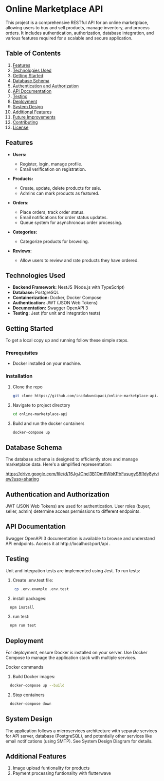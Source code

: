 # Online Marketplace API

This project is a comprehensive RESTful API for an online marketplace, allowing users to buy and sell products, manage inventory, and process orders. It includes authentication, authorization, database integration, and various features required for a scalable and secure application.

## Table of Contents

1. [Features](#features)
2. [Technologies Used](#technologies-used)
3. [Getting Started](#getting-started)
4. [Database Schema](#database-schema)
5. [Authentication and Authorization](#authentication-and-authorization)
6. [API Documentation](#api-documentation)
7. [Testing](#testing)
8. [Deployment](#deployment)
9. [System Design](#system-design)
10. [Additional Features](#additional-features)
11. [Future Improvements](#future-improvements)
12. [Contributing](#contributing)
13. [License](#license)

## Features

- **Users:**

  - Register, login, manage profile.
  - Email verification on registration.

- **Products:**

  - Create, update, delete products for sale.
  - Admins can mark products as featured.

- **Orders:**

  - Place orders, track order status.
  - Email notifications for order status updates.
  - Queue system for asynchronous order processing.

- **Categories:**

  - Categorize products for browsing.

- **Reviews:**
  - Allow users to review and rate products they have ordered.

## Technologies Used

- **Backend Framework:** NestJS (Node.js with TypeScript)
- **Database:** PostgreSQL
- **Containerization:** Docker, Docker Compose
- **Authentication:** JWT (JSON Web Tokens)
- **Documentation:** Swagger OpenAPI 3
- **Testing:** Jest (for unit and integration tests)

## Getting Started

To get a local copy up and running follow these simple steps.

### Prerequisites

- Docker installed on your machine.

### Installation

1. Clone the repo
   ```sh
   git clone https://github.com/iradukundapaci/online-marketplace-api.git
   ```
2. Navigate to project directory
   ```sh
   cd online-marketplace-api
   ```
3. Build and run the docker containers
   ```sh
   docker-compose up
   ```

## Database Schema

The database schema is designed to efficiently store and manage marketplace data. Here's a simplified representation:

https://drive.google.com/file/d/16JgJChel3B1Om6WbKPbFusugyS8Rdy8y/view?usp=sharing

## Authentication and Authorization

JWT (JSON Web Tokens) are used for authentication. User roles (buyer, seller, admin) determine access permissions to different endpoints.

## API Documentation

Swagger OpenAPI 3 documentation is available to browse and understand API endpoints. Access it at http://localhost:port/api .

## Testing

Unit and integration tests are implemented using Jest. To run tests:

1. Create .env.test file:

```sh
    cp .env.example .env.test
```

2. install packages:

```sh
  npm install
```

3. run test:

```sh
  npm run test
```

## Deployment

For deployment, ensure Docker is installed on your server. Use Docker Compose to manage the application stack with multiple services.

Docker commands

1. Build Docker images:

```sh
  docker-compose up --build
```

2. Stop containers

```sh
  docker-compose down
```

## System Design

The application follows a microservices architecture with separate services for API server, database (PostgreSQL), and potentially other services like email notifications (using SMTP). See System Design Diagram for details.

## Additional Features

1. Image upload funtionality for products
2. Payment processing funtionality with flutterwave
